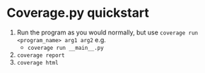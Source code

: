 # Coverage.py quickstart

1) Run the program as you would normally, but use `coverage run <program_name> arg1 arg2` e.g.
    - `coverage run __main__.py`
2) `coverage report`
3) `coverage html`
